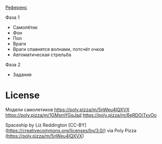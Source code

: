 [Референс](https://youtu.be/-L6QwRQh3yg)

Фаза 1

-   Самолётик
-   Фон
-   Пол
-   Враги
-   Враги спавнятся волнами, потсчёт очков
-   Автоматическая стрельба

Фаза 2

-   Задания

# License

Модели самолетиков
https://poly.pizza/m/5nWeu4IQXVX
https://poly.pizza/m/1GMsmYGqJad
https://poly.pizza/m/6eRDOiTxvOo

Spaceship by Liz Reddington [CC-BY] (https://creativecommons.org/licenses/by/3.0/) via Poly Pizza (https://poly.pizza/m/5nWeu4IQXVX)
